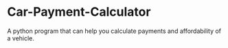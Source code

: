 # Car-Payment-Calculator
A python program that can help you calculate payments and affordability of a vehicle.
